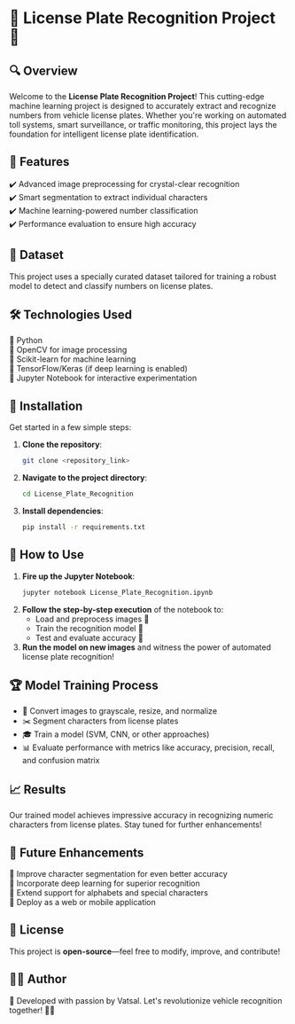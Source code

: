 # 🚗 License Plate Recognition Project 🚀

## 🔍 Overview
Welcome to the **License Plate Recognition Project**! This cutting-edge machine learning project is designed to accurately extract and recognize numbers from vehicle license plates. Whether you're working on automated toll systems, smart surveillance, or traffic monitoring, this project lays the foundation for intelligent license plate identification.

## 🌟 Features
✔️ Advanced image preprocessing for crystal-clear recognition  
✔️ Smart segmentation to extract individual characters  
✔️ Machine learning-powered number classification  
✔️ Performance evaluation to ensure high accuracy  

## 📂 Dataset
This project uses a specially curated dataset tailored for training a robust model to detect and classify numbers on license plates.

## 🛠 Technologies Used
🔹 Python  
🔹 OpenCV for image processing  
🔹 Scikit-learn for machine learning  
🔹 TensorFlow/Keras (if deep learning is enabled)  
🔹 Jupyter Notebook for interactive experimentation  

## 🚀 Installation
Get started in a few simple steps:
1. **Clone the repository**:
   ```bash
   git clone <repository_link>
   ```
2. **Navigate to the project directory**:
   ```bash
   cd License_Plate_Recognition
   ```
3. **Install dependencies**:
   ```bash
   pip install -r requirements.txt
   ```

## 🎯 How to Use
1. **Fire up the Jupyter Notebook**:
   ```bash
   jupyter notebook License_Plate_Recognition.ipynb
   ```
2. **Follow the step-by-step execution** of the notebook to:
   - Load and preprocess images 📸
   - Train the recognition model 🤖
   - Test and evaluate accuracy 🎯
3. **Run the model on new images** and witness the power of automated license plate recognition!

## 🏆 Model Training Process
- 🔄 Convert images to grayscale, resize, and normalize
- ✂️ Segment characters from license plates
- 🎓 Train a model (SVM, CNN, or other approaches)
- 📊 Evaluate performance with metrics like accuracy, precision, recall, and confusion matrix

## 📈 Results
Our trained model achieves impressive accuracy in recognizing numeric characters from license plates. Stay tuned for further enhancements!

## 🔮 Future Enhancements
🔹 Improve character segmentation for even better accuracy  
🔹 Incorporate deep learning for superior recognition  
🔹 Extend support for alphabets and special characters  
🔹 Deploy as a web or mobile application  

## 📜 License
This project is **open-source**—feel free to modify, improve, and contribute!

## 👨‍💻 Author
🚀 Developed with passion by Vatsal. Let's revolutionize vehicle recognition together! 🚗✨
